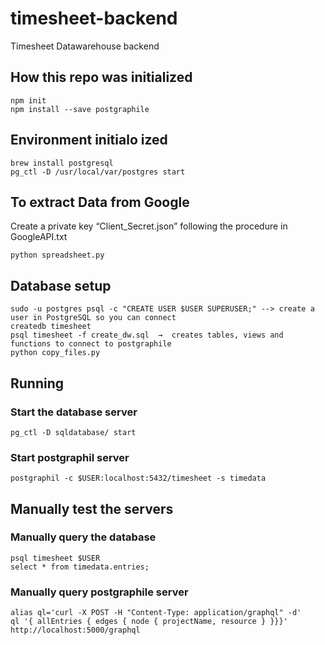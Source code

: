 ﻿# timesheet-backend

Timesheet Datawarehouse backend


## How this repo was initialized

```
npm init
npm install --save postgraphile
```

## Environment initialo ized

```
brew install postgresql
pg_ctl -D /usr/local/var/postgres start
``` 

## To extract Data from Google

Create a private key “Client_Secret.json” following the procedure in  GoogleAPI.txt
```
python spreadsheet.py 
``` 

## Database setup

```
sudo -u postgres psql -c "CREATE USER $USER SUPERUSER;" --> create a user in PostgreSQL so you can connect
createdb timesheet
psql timesheet -f create_dw.sql  →  creates tables, views and functions to connect to postgraphile
python copy_files.py
```
## Running


### Start the database server

    pg_ctl -D sqldatabase/ start

### Start postgraphil server 

    postgraphil -c $USER:localhost:5432/timesheet -s timedata

## Manually test the servers

### Manually query the database

    psql timesheet $USER
    select * from timedata.entries;

### Manually query postgraphile server

    alias ql='curl -X POST -H "Content-Type: application/graphql" -d'
    ql '{ allEntries { edges { node { projectName, resource } }}}' http://localhost:5000/graphql
